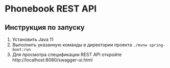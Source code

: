 # Phonebook REST API

## Инструкция по запуску

1. Установить Java 11
2. Выполнить указанную команды в директории проекта
   `./mvnw spring-boot:run`
3. Для просмотра спецификации REST API откройте http://localhost:8080/swagger-ui.html